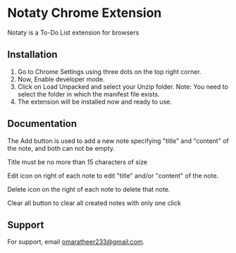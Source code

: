 
# Notaty Chrome Extension

Notaty is a To-Do List extension for browsers
## Installation

1. Go to Chrome Settings using three dots on the top right corner.
2. Now, Enable developer mode.
3. Click on Load Unpacked and select your Unzip folder. Note: You need to select the folder in which the manifest file exists.
4. The extension will be installed now and ready to use.
## Documentation



The Add button is used to add a new note specifying "title" and "content" of the note, and both can not be empty.

Title must be no more than 15 characters of size

Edit icon on right of each note to edit "title" and/or "content" of the note.

Delete icon on the right of each note to delete that note.

Clear all button to clear all created notes with only one click
## Support

For support, email omaratheer233@gmail.com.

